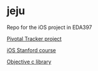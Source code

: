 jeju
======

Repo for the iOS project in EDA397

[Pivotal Tracker project](https://www.pivotaltracker.com/s/projects/1044902)

[iOS Stanford course](https://itunes.apple.com/us/course/developing-ios-7-apps-for/id733644550)

[Objective c library](https://github.com/octokit/octokit.objc)

